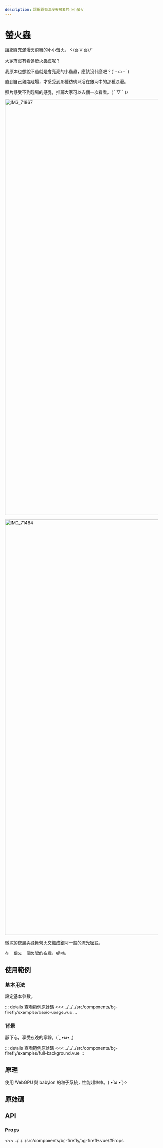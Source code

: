 ```yaml
---
description: 讓網頁充滿漫天飛舞的小小螢火
---
```


<script setup>
import BasicUsage from '../../../src/components/bg-firefly/examples/basic-usage.vue'
import FullBackground from '../../../src/components/bg-firefly/examples/full-background.vue'

</script>

# 螢火蟲

讓網頁充滿漫天飛舞的小小螢火。ヾ(◍'౪`◍)ﾉﾞ

大家有沒有看過螢火蟲海呢？

我原本也想說不過就是會亮亮的小蟲蟲，應該沒什麼吧？(´・ω・`)

直到自己親臨現場，才感受到那種彷彿沐浴在銀河中的那種浪漫。

照片感受不到現場的感覺，推薦大家可以去個一次看看。( ´ ▽ ` )ﾉ

<a data-flickr-embed="true" data-header="true" data-footer="true" href="https://www.flickr.com/photos/coodfish/17364014109/in/dateposted/" title="IMG_71867"><img src="https://live.staticflickr.com/5330/17364014109_811ea8a4cc_k.jpg" width="2048" height="1365" alt="IMG_71867"/></a>

<a data-flickr-embed="true" data-header="true" data-footer="true" href="https://www.flickr.com/photos/coodfish/17001456808/in/dateposted/" title="IMG_71484"><img src="https://live.staticflickr.com/7682/17001456808_8611babaf5_k.jpg" width="2048" height="1365" alt="IMG_71484"/></a>

<script async src="//embedr.flickr.com/assets/client-code.js" charset="utf-8"></script>

微涼的夜風與飛舞營火交織成銀河一般的流光密語。

在一個又一個失眠的夜裡，呢喃。

## 使用範例

### 基本用法

設定基本參數。

<basic-usage class="h-[60vh]"/>

::: details 查看範例原始碼
<<< ../../../src/components/bg-firefly/examples/basic-usage.vue
:::

### 背景

靜下心，享受夜晚的寧靜。(´,,•ω•,,)

<full-background />

::: details 查看範例原始碼
<<< ../../../src/components/bg-firefly/examples/full-background.vue
:::

## 原理

使用 WebGPU 與 babylon 的粒子系統，性能超棒棒。( •̀ ω •́ )✧

## 原始碼

<source-link-list name="bg-firefly"/>

## API

### Props

<<< ../../../src/components/bg-firefly/bg-firefly.vue/#Props
